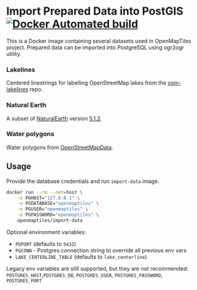 # Import Prepared Data into PostGIS [![Docker Automated build](https://img.shields.io/docker/automated/openmaptiles/import-data.svg?maxAge=2592000)](https://hub.docker.com/r/openmaptiles/import-data/)

This is a Docker image containing several datasets used in OpenMapTiles project. Prepared data can be imported into PostgreSQL using ogr2ogr utility.

### Lakelines
Centered linestrings for labelling OpenStreetMap lakes from the [osm-lakelines](https://github.com/lukasmartinelli/osm-lakelines) repo.

### Natural Earth
A subset of [NaturalEarth](http://www.naturalearthdata.com/) version [5.1.2](https://github.com/nvkelso/natural-earth-vector/releases/tag/v5.1.2).

### Water polygons
Water polygons from [OpenStreetMapData](http://osmdata.openstreetmap.de/).

## Usage

Provide the database credentials and run `import-data` image.

```bash
docker run --rm --net=host \
    -e PGHOST="127.0.0.1" \
    -e PGDATABASE="openmaptiles" \
    -e PGUSER="openmaptiles" \
    -e PGPASSWORD="openmaptiles" \
    openmaptiles/import-data
```

Optional environment variables:
* `PGPORT` (defaults to `5432`)
* `PGCONN` - Postgres connection string to override all previous env vars
* `LAKE_CENTERLINE_TABLE` (defaults to `lake_centerline`)

Legacy env variables are still supported, but they are not recommended:
`POSTGRES_HOST`,`POSTGRES_DB`, `POSTGRES_USER`, `POSTGRES_PASSWORD`, `POSTGRES_PORT`
